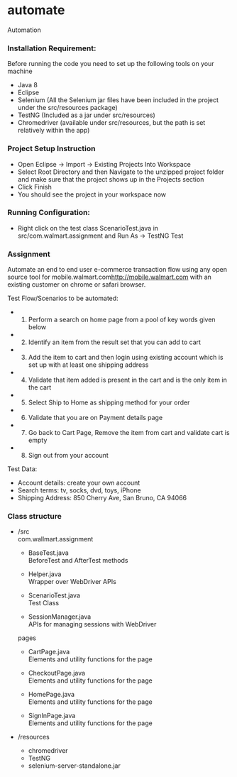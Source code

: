 # automate
Automation

### Installation Requirement:
Before running the code you need to set up the following tools on your machine
- Java 8
- Eclipse
- Selenium (All the Selenium jar files have been included in the project under the src/resources package)
- TestNG (Included as a jar under src/resources)
- Chromedriver (available under src/resources, but the path is set relatively within the app)

### Project Setup Instruction
- Open Eclipse -> Import -> Existing Projects Into Workspace
- Select Root Directory and then Navigate to the unzipped project folder and make sure that the project shows up in the Projects section
- Click Finish
- You should see the project in your workspace now

### Running Configuration:
- Right click on the test class ScenarioTest.java in src/com.walmart.assignment and Run As -> TestNG Test
 
### Assignment
Automate an end to end user e-commerce transaction flow using any open source tool for mobile.walmart.com<http://mobile.walmart.com> with an existing customer on chrome or safari browser.

Test Flow/Scenarios to be automated:
- 1. Perform a search on home page from a pool of key words given below
- 2. Identify an item from the result set that you can add to cart
- 3. Add the item to cart and then login using existing account which is set up with at least one shipping address
- 4. Validate that item added is present in the cart and is the only item in the cart
- 5. Select Ship to Home as shipping method for your order
- 6. Validate that you are on Payment details page
- 7. Go back to Cart Page, Remove the item from cart and validate cart is empty
- 8. Sign out from your account

Test Data:
- Account details: create your own account
- Search terms: tv, socks, dvd, toys, iPhone
- Shipping Address: 850 Cherry Ave, San Bruno, CA 94066

### Class structure
- /src  
	com.wallmart.assignment
	- BaseTest.java  
	BeforeTest and AfterTest methods

	- Helper.java  
	Wrapper over WebDriver APIs

	- ScenarioTest.java  
	Test Class

	- SessionManager.java  
	APIs for managing sessions with WebDriver

	pages  
	- CartPage.java  
	Elements and utility functions for the page

	- CheckoutPage.java  
	Elements and utility functions for the page

	- HomePage.java  
	Elements and utility functions for the page

	- SignInPage.java  
	Elements and utility functions for the page

- /resources
	- chromedriver
	- TestNG
	- selenium-server-standalone.jar


